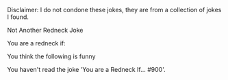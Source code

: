 Disclaimer: I do not condone these jokes, they are from a collection of jokes I found.

Not Another Redneck Joke

You are a redneck if:

You think the following is funny

You haven't read the joke 'You are a Redneck If... #900'.

